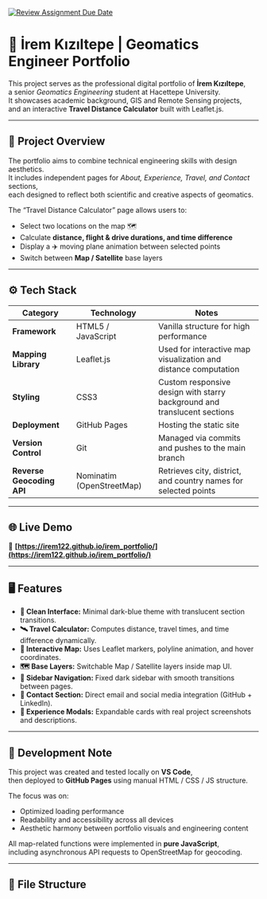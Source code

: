 [![Review Assignment Due Date](https://classroom.github.com/assets/deadline-readme-button-22041afd0340ce965d47ae6ef1cefeee28c7c493a6346c4f15d667ab976d596c.svg)](https://classroom.github.com/a/7C3xAGjq)
# 🌌 İrem Kızıltepe | Geomatics Engineer Portfolio

This project serves as the professional digital portfolio of **İrem Kızıltepe**,  
a senior *Geomatics Engineering* student at Hacettepe University.  
It showcases academic background, GIS and Remote Sensing projects,  
and an interactive **Travel Distance Calculator** built with Leaflet.js.

---

## 🧩 Project Overview

The portfolio aims to combine technical engineering skills with design aesthetics.  
It includes independent pages for *About, Experience, Travel, and Contact* sections,  
each designed to reflect both scientific and creative aspects of geomatics.

The “Travel Distance Calculator” page allows users to:
- Select two locations on the map 🗺️  
- Calculate **distance, flight & drive durations, and time difference**  
- Display a ✈️ moving plane animation between selected points  
- Switch between **Map / Satellite** base layers  

---

## ⚙️ Tech Stack

| Category | Technology | Notes |
|-----------|-------------|--------|
| **Framework** | HTML5 / JavaScript | Vanilla structure for high performance |
| **Mapping Library** | Leaflet.js | Used for interactive map visualization and distance computation |
| **Styling** | CSS3 | Custom responsive design with starry background and translucent sections |
| **Deployment** | GitHub Pages | Hosting the static site |
| **Version Control** | Git | Managed via commits and pushes to the main branch |
| **Reverse Geocoding API** | Nominatim (OpenStreetMap) | Retrieves city, district, and country names for selected points |

---

## 🌐 Live Demo
🔗 **[https://irem122.github.io/irem_portfolio/](https://irem122.github.io/irem_portfolio/)**

---

## 🖥️ Features

- **🎨 Clean Interface:** Minimal dark-blue theme with translucent section transitions.  
- **🛰️ Travel Calculator:** Computes distance, travel times, and time difference dynamically.  
- **📍 Interactive Map:** Uses Leaflet markers, polyline animation, and hover coordinates.  
- **🗺️ Base Layers:** Switchable Map / Satellite layers inside map UI.  
- **🧭 Sidebar Navigation:** Fixed dark sidebar with smooth transitions between pages.  
- **📧 Contact Section:** Direct email and social media integration (GitHub + LinkedIn).  
- **📸 Experience Modals:** Expandable cards with real project screenshots and descriptions.  

---

## 🧠 Development Note

This project was created and tested locally on **VS Code**,  
then deployed to **GitHub Pages** using manual HTML / CSS / JS structure.  

The focus was on:
- Optimized loading performance  
- Readability and accessibility across all devices  
- Aesthetic harmony between portfolio visuals and engineering content  

All map-related functions were implemented in **pure JavaScript**,  
including asynchronous API requests to OpenStreetMap for geocoding.

---

## 📂 File Structure

